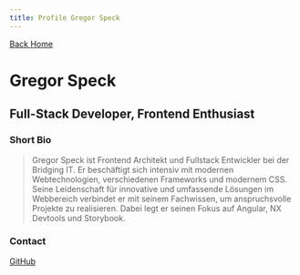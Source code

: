```yaml
---
title: Profile Gregor Speck
---
```


[Back Home](./)

# Gregor Speck

<div class="divider"></div>

## Full-Stack Developer, Frontend Enthusiast

<div class="divider"></div>

### Short Bio

> Gregor Speck ist Frontend Architekt und Fullstack Entwickler bei der Bridging IT. Er beschäftigt sich intensiv mit modernen Webtechnologien, verschiedenen Frameworks und modernem CSS. Seine Leidenschaft für innovative und umfassende Lösungen im Webbereich verbindet er mit seinem Fachwissen, um anspruchsvolle Projekte zu realisieren. Dabei legt er seinen Fokus auf Angular, NX Devtools und Storybook.

### Contact

[GitHub](https://github.com/MrBacony)

